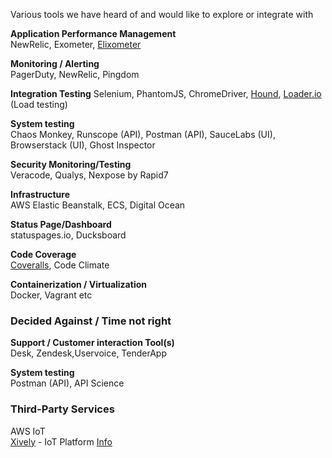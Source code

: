 Various tools we have heard of and would like to explore or integrate with

__Application Performance Management__    
NewRelic, Exometer, [Elixometer](https://alexgaribay.com/2016/02/27/using-elixometer-with-phoenix/)    

__Monitoring / Alerting__    
PagerDuty, NewRelic, Pingdom    

__Integration Testing__
Selenium, PhantomJS, ChromeDriver, [Hound](https://github.com/HashNuke/hound), [Loader.io](https://addons-sso.heroku.com/apps/brighterlink-api/addons/f7604646-27e9-494f-86c9-396b823af81c) (Load testing)


__System testing__    
Chaos Monkey, Runscope (API), Postman (API), SauceLabs (UI), Browserstack (UI), Ghost Inspector

__Security Monitoring/Testing__    
Veracode, Qualys, Nexpose by Rapid7     
  
__Infrastructure__    
AWS Elastic Beanstalk, ECS, Digital Ocean     

__Status Page/Dashboard__     
statuspages.io, Ducksboard

__Code Coverage__    
[Coveralls](https://coveralls.io/pricing), Code Climate

__Containerization / Virtualization__   
Docker, Vagrant etc    

### Decided Against / Time not right

__Support / Customer interaction Tool(s)__    
Desk, Zendesk,Uservoice, TenderApp

__System testing__    
Postman (API), API Science


### Third-Party Services

AWS IoT    
[Xively](https://brightergy.app.xively.com/login) - IoT Platform [Info](https://trello.com/c/XUSDzXDH/23-xively-prod-credentials)   
